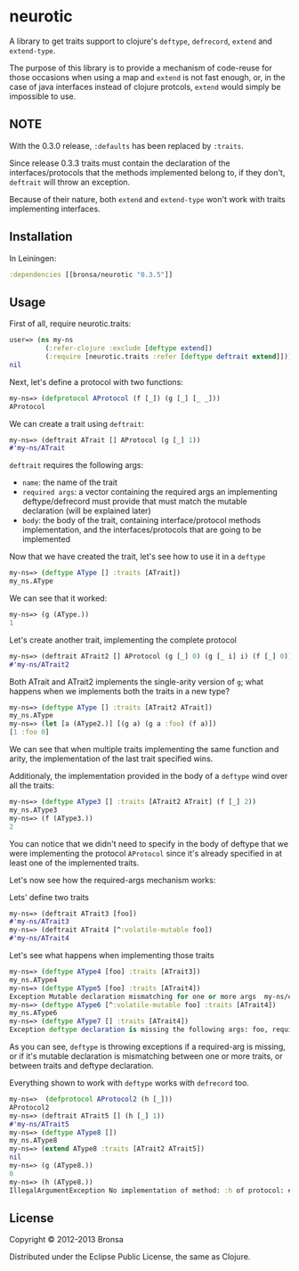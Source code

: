 # neurotic

A library to get traits support to clojure's `deftype`, `defrecord`, `extend` and `extend-type`.

The purpose of this library is to provide a mechanism of code-reuse for those occasions when using a map and `extend` is not fast enough, or, in the case of java interfaces instead of clojure protcols, `extend` would simply be impossible to use.

## NOTE

With the 0.3.0 release, `:defaults` has been replaced by `:traits`.

Since release 0.3.3 traits must contain the declaration of the interfaces/protocols that the methods implemented belong to, if they don't, `deftrait` will throw an exception.

Because of their nature, both `extend` and `extend-type` won't work with traits implementing interfaces.

## Installation

In Leiningen:

```clojure
:dependencies [[bronsa/neurotic "0.3.5"]]
```

## Usage

First of all, require neurotic.traits:

```clojure
user=> (ns my-ns
         (:refer-clojure :exclude [deftype extend])
         (:require [neurotic.traits :refer [deftype deftrait extend]]))
nil
```
Next, let's define a protocol with two functions:
```clojure
my-ns=> (defprotocol AProtocol (f [_]) (g [_] [_ _]))
AProtocol
```
We can create a trait using `deftrait`:
```clojure
my-ns=> (deftrait ATrait [] AProtocol (g [_] 1))
#'my-ns/ATrait
```
`deftrait` requires the following args:
* `name`: the name of the trait
* `required args`: a vector containing the required args an implementing deftype/defrecord must provide that must match the mutable declaration (will be explained later)
* `body`: the body of the trait, containing interface/protocol methods implementation, and the interfaces/protocols that are going to be implemented

Now that we have created the trait, let's see how to use it in a `deftype`
```clojure
my-ns=> (deftype AType [] :traits [ATrait])
my_ns.AType
```

We can see that it worked:
```clojure
my-ns=> (g (AType.))
1
```

Let's create another trait, implementing the complete protocol

```clojure
my-ns=> (deftrait ATrait2 [] AProtocol (g [_] 0) (g [_ i] i) (f [_] 0))
#'my-ns/ATrait2
```

Both ATrait and ATrait2 implements the single-arity version of `g`; what happens when we implements both the traits in a new type?

```clojure
my-ns=> (deftype AType [] :traits [ATrait2 ATrait])
my_ns.AType
my-ns=> (let [a (AType2.)] [(g a) (g a :foo) (f a)])
[1 :foo 0]
```

We can see that when multiple traits implementing the same function and arity, the implementation of the last trait specified wins.

Additionaly, the implementation provided in the body of a `deftype` wind over all the traits:
```clojure
my-ns=> (deftype AType3 [] :traits [ATrait2 ATrait] (f [_] 2))
my_ns.AType3
my-ns=> (f (AType3.))
2
```
You can notice that we didn't need to specify in the body of deftype that we were implementing the protocol `AProtocol` since it's already specified in at least one of the implemented traits.

Let's now see how the required-args mechanism works:

Lets' define two traits
```clojure
my-ns=> (deftrait ATrait3 [foo])
#'my-ns/ATrait3
my-ns=> (deftrait ATrait4 [^:volatile-mutable foo])
#'my-ns/ATrait4
```

Let's see what happens when implementing those traits
```clojure
my-ns=> (deftype AType4 [foo] :traits [ATrait3])
my_ns.AType4
my-ns=> (deftype AType5 [foo] :traits [ATrait4])
Exception Mutable declaration mismatching for one or more args  my-ns/eval960 (NO_SOURCE_FILE:1)
my-ns=> (deftype AType6 [^:volatile-mutable foo] :traits [ATrait4])
my_ns.AType6
my-ns=> (deftype AType7 [] :traits [ATrait4])
Exception deftype declaration is missing the following args: foo, required by one or more implementing traits  my-ns/eval967 (NO_SOURCE_FILE:1)
```

As you can see, `deftype` is throwing exceptions if a required-arg is missing, or if it's mutable declaration is mismatching between one or more traits, or between traits and deftype declaration.

Everything shown to work with `deftype` works with `defrecord` too.

```clojure
my-ns=>  (defprotocol AProtocol2 (h [_]))
AProtocol2
my-ns=> (deftrait ATrait5 [] (h [_] 1))
#'my-ns/ATrait5
my-ns=> (deftype AType8 [])
my_ns.AType8
my-ns=> (extend AType8 :traits [ATrait2 ATrait5])
nil
my-ns=> (g (AType8.))
0
my-ns=> (h (AType8.))
IllegalArgumentException No implementation of method: :h of protocol: #'my-ns/AProtocol2 found for class: my_ns.AType8  clojure.core/-cache-protocol-fn (core_deftype.clj:527)
```

## License

Copyright © 2012-2013 Bronsa

Distributed under the Eclipse Public License, the same as Clojure.
